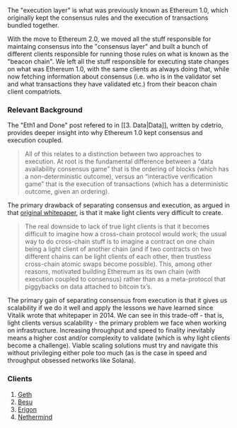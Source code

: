 The "execution layer" is what was previously known as Ethereum 1.0, which originally kept the consensus rules and the execution of transactions bundled together. 

With the move to Ethereum 2.0, we moved all the stuff responsible for maintaing consensus into the "consensus layer" and built a bunch of different clients responsible for running those rules on what is known as the "beacon chain". We left all the stuff responsible for executing state changes on what was Ethereum 1.0, with the same clients as always doing that, while now fetching information about consensus (i.e. who is in the validator set and what transactions they have validated etc.) from their beacon chain client compatriots.

### Relevant Background

The "Eth1 and Done" post refered to in [[3. Data|Data]], written by cdetrio, provides deeper insight into why Ethereum 1.0 kept consensus and execution coupled.

>All of this relates to a distinction between two approaches to execution. At root is the fundamental difference between a “data availability consensus game” that is the ordering of blocks (which has a non-deterministic outcome), versus an “interactive verification game” that is the execution of transactions (which has a deterministic outcome, given an ordering).

The primary drawback of separating consensus and execution, as argued in that [original whitepaper](https://web.archive.org/web/20190403172018/https://github.com/ethereum/wiki/wiki/White-Paper), is that it make light clients very difficult to create.

>The real downside to lack of true light clients is that it becomes difficult to imagine how a cross-chain protocol would work; the usual way to do cross-chain stuff is to imagine a contract on one chain being a light client of another chain (and if two contracts on two different chains can be light clients of each other, then trustless cross-chain atomic swaps become possible). This, among other reasons, motivated building Ethereum as its own chain (with execution coupled to consensus) rather than as a meta-protocol that piggybacks on data attached to bitcoin tx’s.

The primary gain of separating consensus from execution is that it gives us scalability if we do it well and apply the lessons we have learned since Vitalik wrote that whitepaper in 2014. We can see in this trade-off - that is, light clients versus scalability - the primary problem we face when working on infrastructure. Increasing throughput and speed to finality  inevitably means a higher cost and/or complexity to validate (which is why light clients become a challenge). Viable scaling solutions must try and navigate this without privileging either pole too much (as is the case in speed and throughput obsessed networks like Solana).

### Clients

1. [Geth](https://geth.ethereum.org/)
2. [Besu](https://besu.hyperledger.org/en/stable/)
3. [Erigon](https://github.com/ledgerwatch/erigon)
4. [Nethermind](https://nethermind.io/)